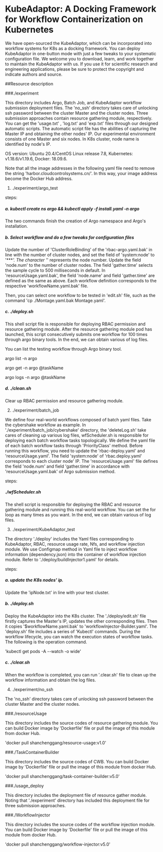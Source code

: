 # KubeAdaptor: A Docking Framework for Workflow Containerization on Kubernetes
We have open-sourced the KubeAdaptor, which can be incorporated into workflow systems for K8s as a docking framework.
You can deploy KubeAdaptor in one-button mode with just a few tweaks to your systematic configuration file. 
We welcome you to download, learn, and work together to maintain the KubeAdaptor with us. If you use it for scientific research and 
engineering applications, please be sure to protect the copyright and indicate authors and source.

##Resource description

###./experiment

This directory includes Argo, Batch Job, and KubeAdaptor workflow submission deployment files.
The 'no_ssh' directory takes care of unlocking ssh password between the cluster Master and 
the cluster nodes.
Three submission approaches contain resource gathering module, respectively.
You can get the 'usage.txt' , 'log.txt' and 'exp.txt' files through our designed automatic scripts.
The automatic script file has the abilities of capturing the Master IP and obtaining the other nodes' IP.
Our experimental environment consists of one Master and six nodes. In K8s cluster, node name is identified by node's IP.

OS version: Ubuntu 20.4/CentOS Linux release 7.8, Kubernetes: v1.18.6/v1.19.6, Docker: 18.09.6.

Note that all the image addresses in the following yaml file need to remove the string 
'harbor.cloudcontrolsystems.cn/'. In this way, your image address become the Docker Hub address.

1. ./experiment/argo_test

steps:

##### a. kubectl create ns argo && kubectl apply -f install.yaml -n argo

  The two commands finish the creation of Argo namespace and Argo's installation.

##### b. Select workflow and do a few tweaks for configuration files

Update the number of 'ClusterRoleBinding' of the 'rbac-argo.yaml.bak' in line with the number of cluster nodes, and 
set the field of 'system:node' to '****'. The character '*' represents the node number.
Update the field 'node.num' to the number of cluster nodes. The field 'gather.time' selects 
  the sample cycle to 500 milliseconds in default. 
In 'resourceUsage.yaml.bak', the field 'node.name' and field 'gather.time' are defined as the same as above.
Each workflow definition corresponds to the respective 'workflowName.yaml.bak' file.

Then, you can select one workflow to be tested in 'edit.sh' file, such as the command 'cp ./Montage.yaml.bak Montage.yaml'.

##### c. ./deploy.sh

This shell script file is responsible for deploying RBAC permission and resource gathering module.
After the resource gathering module pod has launched, this script consecutively
submits one workflow for 100 times through argo binary tools. In the end, we can obtain various of log files.

You can list the testing workflow through Argo binary tool.

  argo list -n argo

  argo get -n argo @taskName

  argo logs -n argo @taskName

##### d. ./clean.sh

Clear up RBAC permission and resource gathering module.

2. ./experiment/batch_job

We define four real-world workflows composed of batch yaml files. Take the cybershake workflow as example.
In './experiment/batch_job/cybershake' directory,  the 'deleteLog.sh' take cares of cleaning up 
various log files, wfScheduler.sh is responsible for deploying each batch workflow tasks topologically.
We define the yaml file of each batch workflow tasks through 'PriorityClass' method.
Before running this workflow, you need to update the 'rbac-deploy.yaml' and 'resourceUsage.yaml'.
The field 'system:node' of 'rbac.deploy.yaml' corresponds to each cluster node' IP.
The 'resourceUsage.yaml' file defines the field 'node.num' and field 'gather.time' in accordance with
'resourceUsage.yaml.bak' of Argo submission method.

steps:

##### ./wfScheduler.sh

The shell script is responsible for deploying the RBAC and resource gathering module and running this 
real-world workflow. You can set the for loop as many times as you want. 
In the end, we can obtain various of log files.

3. ./experiment/KubeAdaptor_test

The directory './deploy' includes the Yaml files corresponding to KubeAdaptor, RBAC, resource usage rate, Nfs, and workflow injection module.
We use Configmap method in Yaml file to inject workflow information (dependency.json) into the container of workflow injection module.
Refer to './deploy/buildInjector1.yaml' for details.

steps:

##### a. update the K8s nodes' ip.

Update the 'ipNode.txt' in line with your test cluster.

##### b. ./deploy.sh

Deploy the KubeAdaptor into the K8s cluster. The './deploy/edit.sh' file firstly captures the Master's IP,
updates the other corresponding files. Then it copies '$workflowName.yaml.bak' to 'workflowInjector-Builder.yaml'.
The 'deploy.sh' file includes a series of 'Kubectl' commands.
During the workflow lifecycle, you can watch the execution states of workflow tasks. The following is the operation command.

'kubectl get pods -A --watch -o wide'

##### c. ./clear.sh

When the workflow is completed, you can run '.clear.sh' file to clean up the workflow information and obtain the log files.

4. ./experiment/no_ssh
   
The 'no_ssh' directory takes care of unlocking ssh password between the cluster Master and the cluster nodes.

###./resourceUsage

This directory includes the source codes of resource gathering module.
You can build Docker image by 'Dockerfile' file or pull the image of this module from docker Hub.

'docker pull shanchenggang/resource-usage:v1.0'

###./TaskContainerBuilder

This directory includes the source codes of CWB.
You can build Docker image by 'Dockerfile' file or pull the image of this module from docker Hub.

'docker pull shanchenggang/task-container-builder:v5.0'

###./usage_deploy

This directory includes the deployment file of resource gather module.
Noting that './experiment' directory has included this deployment file for three submission approaches.

###./WorkflowInjector

This directory includes the source codes of the workflow injection module.
You can build Docker image by 'Dockerfile' file or pull the image of this module from docker Hub.

'docker pull shanchenggang/workflow-injector:v5.0'
